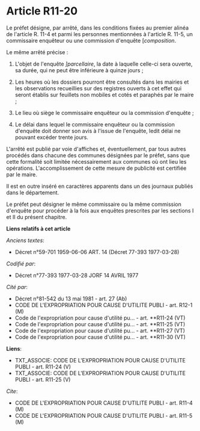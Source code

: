 # Article R11-20

Le préfet désigne, par arrêté, dans les conditions fixées au premier alinéa de l'article R. 11-4 et parmi les personnes
mentionnées à l'article R. 11-5, un commissaire enquêteur ou une commission d'enquête [*composition*.

Le même arrêté précise :

1. L'objet de l'enquête *]parcellaire*, la date à laquelle celle-ci sera ouverte, sa durée, qui ne peut être inférieure à
quinze jours ;

2. Les heures où les dossiers pourront être consultés dans les mairies et les observations recueillies sur des registres
ouverts à cet effet qui seront établis sur feuillets non mobiles et cotés et paraphés par le maire ;

3. Le lieu où siège le commissaire enquêteur ou la commission d'enquête ;

4. Le délai dans lequel le commissaire enquêteur ou la commission d'enquête doit donner son avis à l'issue de l'enquête,
ledit délai ne pouvant excéder trente jours.

L'arrêté est publié par voie d'affiches et, éventuellement, par tous autres procédés dans chacune des communes désignées par
le préfet, sans que cette formalité soit limitée nécessairement aux communes où ont lieu les opérations. L'accomplissement de
cette mesure de publicité est certifiée par le maire.

Il est en outre inséré en caractères apparents dans un des journaux publiés dans le département.

Le préfet peut désigner le même commissaire ou la même commission d'enquête pour procéder à la fois aux enquêtes prescrites
par les sections I et II du présent chapitre.

**Liens relatifs à cet article**

_Anciens textes_:

  - Décret n°59-701 1959-06-06 ART. 14 (Décret 77-393 1977-03-28)

_Codifié par_:

  - Décret n°77-393 1977-03-28 JORF 14 AVRIL 1977

_Cité par_:

  - Décret n°81-542 du 13 mai 1981 - art. 27 (Ab)
  - CODE DE L'EXPROPRIATION POUR CAUSE D'UTILITE PUBLI - art. R12-1 (M)
  - Code de l'expropriation pour cause d'utilité pu... - art. **R11-24 (VT)
  - Code de l'expropriation pour cause d'utilité pu... - art. **R11-25 (VT)
  - Code de l'expropriation pour cause d'utilité pu... - art. **R11-27 (VT)
  - Code de l'expropriation pour cause d'utilité pu... - art. **R11-30 (VT)

**Liens**:

  - TXT_ASSOCIE: CODE DE L'EXPROPRIATION POUR CAUSE D'UTILITE PUBLI - art. R11-24 (V)
  - TXT_ASSOCIE: CODE DE L'EXPROPRIATION POUR CAUSE D'UTILITE PUBLI - art. R11-25 (V)

_Cite_:

  - CODE DE L'EXPROPRIATION POUR CAUSE D'UTILITE PUBLI - art. R11-4 (M)
  - CODE DE L'EXPROPRIATION POUR CAUSE D'UTILITE PUBLI - art. R11-5 (M)
